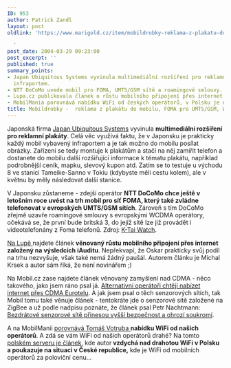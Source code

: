 ```yaml
---
ID: 953
author: Patrick Zandl
layout: post
oldlink: 'https://www.marigold.cz/item/mobildrobky-reklama-z-plakatu-do-mobilu-foma-pro-umts-gsm-wifi-je-v-polsku-dvakrat-drazsi-nez-u-nas

  '
post_date: 2004-03-29 09:23:00
post_excerpt: ''
published: true
summary_points:
- Japan Ubiquitous Systems vyvinula multimediální rozšíření pro reklamní plakáty s
  infraportem.
- NTT DoCoMo uvede mobil pro FOMA, UMTS/GSM sítě a roamingové smlouvy.
- Lupa.cz publikovala článek o růstu mobilního připojení přes internet dle iAuditu.
- MobilMania porovnává nabídku WiFi od českých operátorů, v Polsku je dražší.
title: Mobildrobky -  reklama z plakátu do mobilu, FOMA pro UMTS/GSM, WiFi je v Polsku dvakrát dražší než u nás…
---
```


<p>
Japonská firma <A href="http://j-u-s.co.jp/" target=_blank>Japan Ubiquitous Systems</A> vyvinula <STRONG>multimediální rozšíření pro reklamní plakáty</STRONG>. Celá věc využívá faktu, že v Japonsku je prakticky každý mobil vybavený infraportem a je tak možno do mobilu posílat obrázky. Zařízení se tedy montuje k plakátům a stačí na něj zamířit telefon a dostanete do mobilu další rozšiřující informace k tématu plakátu, například podrobnější ceník, mapku, slevový kupon atd. Zatím se to testuje u východu 8 ve stanici Tameike-Sanno v Tokiu (kdybyste měli cestu kolem), ale v květnu by měly následovat další stanice. </p>

<p>
V&#160;Japonsku zůstaneme - zdejší operátor <STRONG>NTT DoCoMo&#160;chce ještě v letošním roce uvést na trh mobil pro síť FOMA, který také zvládne telefonovat v evropských UMTS/GSM sítích</STRONG>. Zároveň s tím DoCoMo zřejmě uzavře roamingové smlouvy s evropskými WCDMA operátory, očekává se, že první bude britská 3, do jejíž sítě lze již provádět i videotelefonány z Foma telefonů. Zdroj: <A href="http://k-tai.impress.co.jp/cda/article/news_toppage/18168.html" target=_blank>K-Tai Watch</A>.</p>

<p>
<A href="http://www.lupa.cz/clanek.php3?show=3276" target=_blank>Na Lupě </A>najdete článek <STRONG>věnovaný růstu mobilního připojení přes internet založený na výsledcích iAuditu</STRONG>. Nepřekvapí, že Oskar prakticky svůj podíl na trhu nezvyšuje, však také nemá žádný paušál. Autorem článku je Michal Krsek a autor sám říká, že není novinářem ;)</p>

<p>
Na Mobil.cz zase najdete článek věnovaný zamyšlení nad CDMA - něco takového, jako jsem ráno psal já. <A href="http://mobil.idnes.cz/legislativa/Liberalizace/altopschtejicdma040329.html" target=_blank>Alternativní operátoři chtějí nabízet internet přes CDMA Eurotelu</A>. A jak jsem psal o těch senzorových sítích, tak Mobil tomu také věnuje článek - tentokráte jde o senzorové sítě založené na ZigBee a už podle nadpisu poznáte, že článek psal Petr Nachtmann: <A href="http://mobil.idnes.cz/mobilni_komunikace/mobilni_technologie/senzorovesite040329.html" target=_blank>Bezdrátové senzorové sítě přinesou vyšší bezpečnost a ohrozí soukromí</A>.</p>

<p>
A na MobilManii <A href="http://www.mobilmania.cz/Profi/AR.asp?ARI=106888" target=_blank>porovnává Tomáš Votruba </A><STRONG>nabídku WiFi od našich operátorů</STRONG>. A zdá se vám WiFi od našich operátorů drahé? Na tomto <A href="http://gsmonline.pl/news/?link=show_details.php?id=8802" target=_blank>polském serveru je článek</A>, kde autor<STRONG> vzdychá nad drahotou WiFi v Polsku a poukazuje na situaci v České republice,</STRONG> kde je WiFi od mobilních operátorů za poloviční cenu...</p>